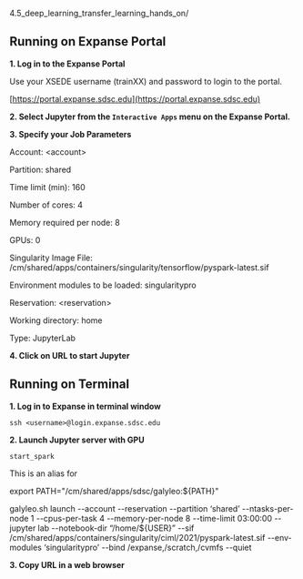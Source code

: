 4.5_deep_learning_transfer_learning_hands_on/

## Running on Expanse Portal

**1. Log in to the Expanse Portal**

Use your XSEDE username (trainXX) and password to login to the portal.

[https://portal.expanse.sdsc.edu](https://portal.expanse.sdsc.edu)

**2. Select Jupyter from the `Interactive Apps` menu on the Expanse Portal.**

**3. Specify your Job Parameters**

Account:  \<account>
  
Partition:  shared
  
Time limit (min): 160
  
Number of cores: 4
  
Memory required per node: 8
  
GPUs: 0
  
Singularity Image File: /cm/shared/apps/containers/singularity/tensorflow/pyspark-latest.sif
  
Environment modules to be loaded: singularitypro
  
Reservation: \<reservation>
  
Working directory:  home
  
Type: JupyterLab

**4. Click on URL to start Jupyter**


## Running on Terminal

**1. Log in to Expanse in terminal window**
```
ssh <username>@login.expanse.sdsc.edu
```

**2. Launch Jupyter server with GPU**
```
start_spark
```
This is an alias for 

export PATH="/cm/shared/apps/sdsc/galyleo:${PATH}"

 galyleo.sh launch --account <account> --reservation <reservation> --partition ‘shared’ --ntasks-per-node 1 --cpus-per-task 4 --memory-per-node 8 --time-limit 03:00:00 --jupyter lab --notebook-dir “/home/${USER}” --sif /cm/shared/apps/containers/singularity/ciml/2021/pyspark-latest.sif  --env-modules ‘singularitypro’ --bind /expanse,/scratch,/cvmfs --quiet


**3. Copy URL in a web browser**



